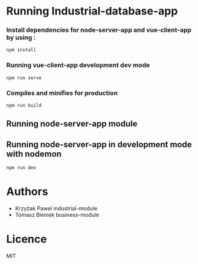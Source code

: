 # Running Industrial-database-app

### Install dependencies for node-server-app and vue-client-app by using :

```
npm install
```

### Running vue-client-app development dev mode

```
npm run serve
```

### Compiles and minifies for production

```
npm run build
```

## Running node-server-app module

## Running node-server-app in development mode with nodemon

```
npm run dev
```

# Authors

- Krzyżak Pawel  industrial-module
- Tomasz Bieniek business-module 

# Licence
MIT 
